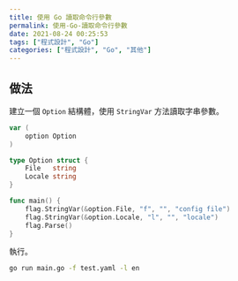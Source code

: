 ```yaml
---
title: 使用 Go 讀取命令行參數
permalink: 使用-Go-讀取命令行參數
date: 2021-08-24 00:25:53
tags: ["程式設計", "Go"]
categories: ["程式設計", "Go", "其他"]
---
```


## 做法

建立一個 `Option` 結構體，使用 `StringVar` 方法讀取字串參數。

```GO
var (
	option Option
)

type Option struct {
	File   string
	Locale string
}

func main() {
	flag.StringVar(&option.File, "f", "", "config file")
	flag.StringVar(&option.Locale, "l", "", "locale")
	flag.Parse()
}
```

執行。

```BASH
go run main.go -f test.yaml -l en
```
